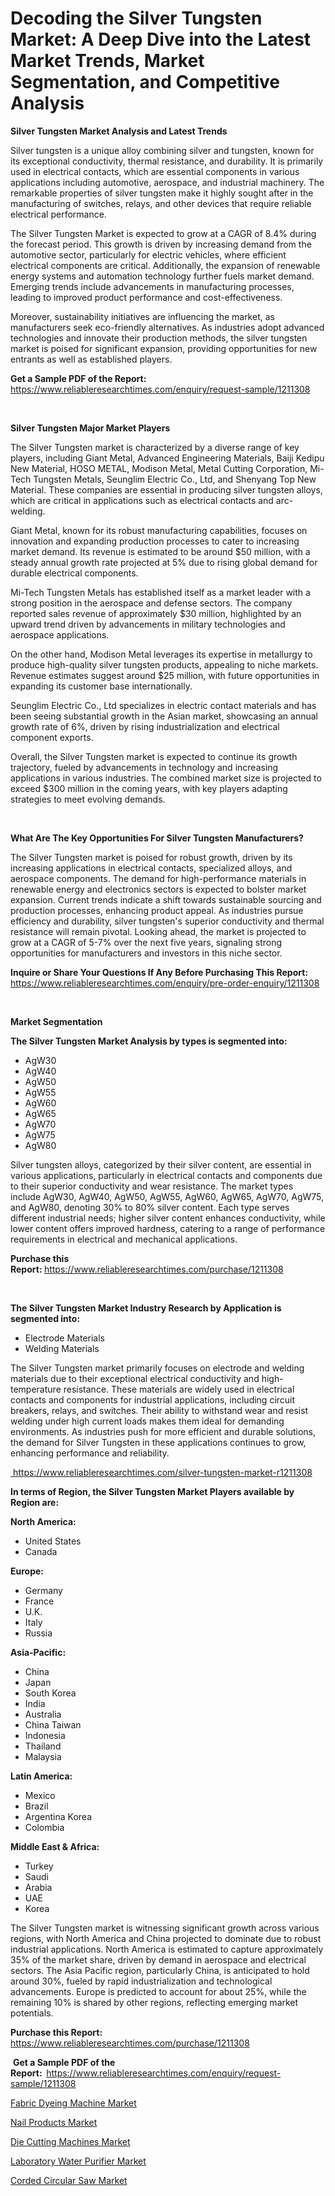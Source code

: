 <p><h1>Decoding the Silver Tungsten Market: A Deep Dive into the Latest Market Trends, Market Segmentation, and Competitive Analysis</h1></p><p><strong>Silver Tungsten Market Analysis and Latest Trends</strong></p>
<p><p>Silver tungsten is a unique alloy combining silver and tungsten, known for its exceptional conductivity, thermal resistance, and durability. It is primarily used in electrical contacts, which are essential components in various applications including automotive, aerospace, and industrial machinery. The remarkable properties of silver tungsten make it highly sought after in the manufacturing of switches, relays, and other devices that require reliable electrical performance.</p><p>The Silver Tungsten Market is expected to grow at a CAGR of 8.4% during the forecast period. This growth is driven by increasing demand from the automotive sector, particularly for electric vehicles, where efficient electrical components are critical. Additionally, the expansion of renewable energy systems and automation technology further fuels market demand. Emerging trends include advancements in manufacturing processes, leading to improved product performance and cost-effectiveness.</p><p>Moreover, sustainability initiatives are influencing the market, as manufacturers seek eco-friendly alternatives. As industries adopt advanced technologies and innovate their production methods, the silver tungsten market is poised for significant expansion, providing opportunities for new entrants as well as established players.</p></p>
<p><strong>Get a Sample PDF of the Report:&nbsp;</strong> <a href="https://www.reliableresearchtimes.com/enquiry/request-sample/1211308?utm_campaign=1347&utm_medium=2&utm_source=Github&utm_content=ia&utm_term=05102024&utm_id=silver-tungsten">https://www.reliableresearchtimes.com/enquiry/request-sample/1211308</a></p>
<p>&nbsp;</p>
<p><strong>Silver Tungsten Major Market Players</strong></p>
<p><p>The Silver Tungsten market is characterized by a diverse range of key players, including Giant Metal, Advanced Engineering Materials, Baiji Kedipu New Material, HOSO METAL, Modison Metal, Metal Cutting Corporation, Mi-Tech Tungsten Metals, Seunglim Electric Co., Ltd, and Shenyang Top New Material. These companies are essential in producing silver tungsten alloys, which are critical in applications such as electrical contacts and arc-welding.</p><p>Giant Metal, known for its robust manufacturing capabilities, focuses on innovation and expanding production processes to cater to increasing market demand. Its revenue is estimated to be around $50 million, with a steady annual growth rate projected at 5% due to rising global demand for durable electrical components.</p><p>Mi-Tech Tungsten Metals has established itself as a market leader with a strong position in the aerospace and defense sectors. The company reported sales revenue of approximately $30 million, highlighted by an upward trend driven by advancements in military technologies and aerospace applications.</p><p>On the other hand, Modison Metal leverages its expertise in metallurgy to produce high-quality silver tungsten products, appealing to niche markets. Revenue estimates suggest around $25 million, with future opportunities in expanding its customer base internationally.</p><p>Seunglim Electric Co., Ltd specializes in electric contact materials and has been seeing substantial growth in the Asian market, showcasing an annual growth rate of 6%, driven by rising industrialization and electrical component exports.</p><p>Overall, the Silver Tungsten market is expected to continue its growth trajectory, fueled by advancements in technology and increasing applications in various industries. The combined market size is projected to exceed $300 million in the coming years, with key players adapting strategies to meet evolving demands.</p></p>
<p>&nbsp;</p>
<p><strong>What Are The Key Opportunities For Silver Tungsten Manufacturers?</strong></p>
<p><p>The Silver Tungsten market is poised for robust growth, driven by its increasing applications in electrical contacts, specialized alloys, and aerospace components. The demand for high-performance materials in renewable energy and electronics sectors is expected to bolster market expansion. Current trends indicate a shift towards sustainable sourcing and production processes, enhancing product appeal. As industries pursue efficiency and durability, silver tungsten's superior conductivity and thermal resistance will remain pivotal. Looking ahead, the market is projected to grow at a CAGR of 5-7% over the next five years, signaling strong opportunities for manufacturers and investors in this niche sector.</p></p>
<p><strong>Inquire or Share Your Questions If Any Before Purchasing This Report:</strong> <a href="https://www.reliableresearchtimes.com/enquiry/pre-order-enquiry/1211308?utm_campaign=1347&utm_medium=2&utm_source=Github&utm_content=ia&utm_term=05102024&utm_id=silver-tungsten">https://www.reliableresearchtimes.com/enquiry/pre-order-enquiry/1211308</a></p>
<p>&nbsp;</p>
<p><strong>Market Segmentation</strong></p>
<p><strong>The Silver Tungsten Market Analysis by types is segmented into:</strong></p>
<p><ul><li>AgW30</li><li>AgW40</li><li>AgW50</li><li>AgW55</li><li>AgW60</li><li>AgW65</li><li>AgW70</li><li>AgW75</li><li>AgW80</li></ul></p>
<p><p>Silver tungsten alloys, categorized by their silver content, are essential in various applications, particularly in electrical contacts and components due to their superior conductivity and wear resistance. The market types include AgW30, AgW40, AgW50, AgW55, AgW60, AgW65, AgW70, AgW75, and AgW80, denoting 30% to 80% silver content. Each type serves different industrial needs; higher silver content enhances conductivity, while lower content offers improved hardness, catering to a range of performance requirements in electrical and mechanical applications.</p></p>
<p><strong>Purchase this Report:&nbsp;</strong><a href="https://www.reliableresearchtimes.com/purchase/1211308?utm_campaign=1347&utm_medium=2&utm_source=Github&utm_content=ia&utm_term=05102024&utm_id=silver-tungsten">https://www.reliableresearchtimes.com/purchase/1211308</a></p>
<p>&nbsp;</p>
<p><strong>The Silver Tungsten Market Industry Research by Application is segmented into:</strong></p>
<p><ul><li>Electrode Materials</li><li>Welding Materials</li></ul></p>
<p><p>The Silver Tungsten market primarily focuses on electrode and welding materials due to their exceptional electrical conductivity and high-temperature resistance. These materials are widely used in electrical contacts and components for industrial applications, including circuit breakers, relays, and switches. Their ability to withstand wear and resist welding under high current loads makes them ideal for demanding environments. As industries push for more efficient and durable solutions, the demand for Silver Tungsten in these applications continues to grow, enhancing performance and reliability.</p></p>
<p><a href="https://www.reliableresearchtimes.com/silver-tungsten-market-r1211308?utm_campaign=1347&utm_medium=2&utm_source=Github&utm_content=ia&utm_term=05102024&utm_id=silver-tungsten">&nbsp;https://www.reliableresearchtimes.com/silver-tungsten-market-r1211308</a></p>
<p><strong>In terms of Region, the Silver Tungsten Market Players available by Region are:</strong></p>
<p>
    <p> <strong> North America: </strong>
        <ul>
            <li>United States</li>
            <li>Canada</li>
        </ul>
        </p> 
    <p> <strong> Europe: </strong>
        <ul>
            <li>Germany</li>
            <li>France</li>
            <li>U.K.</li>
            <li>Italy</li>
            <li>Russia</li>
        </ul>
        </p> 
    <p> <strong> Asia-Pacific: </strong>
        <ul>
            <li>China</li>
            <li>Japan</li>
            <li>South Korea</li>
            <li>India</li>
            <li>Australia</li>
            <li>China Taiwan</li>
            <li>Indonesia</li>
            <li>Thailand</li>
            <li>Malaysia</li>
        </ul>
        </p> 
    <p> <strong> Latin America: </strong>
        <ul>
            <li>Mexico</li>
            <li>Brazil</li>
            <li>Argentina Korea</li>
            <li>Colombia</li>
        </ul>
        </p> 
    <p> <strong> Middle East & Africa: </strong>
        <ul>
            <li>Turkey</li>
            <li>Saudi</li>
            <li>Arabia</li>
            <li>UAE</li>
            <li>Korea</li>
        </ul>
    </p>
    </p>
<p><p>The Silver Tungsten market is witnessing significant growth across various regions, with North America and China projected to dominate due to robust industrial applications. North America is estimated to capture approximately 35% of the market share, driven by demand in aerospace and electrical sectors. The Asia Pacific region, particularly China, is anticipated to hold around 30%, fueled by rapid industrialization and technological advancements. Europe is predicted to account for about 25%, while the remaining 10% is shared by other regions, reflecting emerging market potentials.</p></p>
<p><strong>Purchase this Report: </strong><a href="https://www.reliableresearchtimes.com/purchase/1211308?utm_campaign=1347&utm_medium=2&utm_source=Github&utm_content=ia&utm_term=05102024&utm_id=silver-tungsten">https://www.reliableresearchtimes.com/purchase/1211308</a></p>
<p>&nbsp;<strong>Get a Sample PDF of the Report:&nbsp;&nbsp;</strong><a href="https://www.reliableresearchtimes.com/enquiry/request-sample/1211308?utm_campaign=1347&utm_medium=2&utm_source=Github&utm_content=ia&utm_term=05102024&utm_id=silver-tungsten">https://www.reliableresearchtimes.com/enquiry/request-sample/1211308</a></p>
<p><strong></strong></p>
<p><p><a href="https://www.linkedin.com/pulse/pulse-fabric-dyeing-machine-rhythms-change-market-resonance-fszle?utm_campaign=1347&utm_medium=2&utm_source=Github&utm_content=ia&utm_term=05102024&utm_id=silver-tungsten">Fabric Dyeing Machine Market</a></p><p><a href="https://www.linkedin.com/pulse/nail-products-market-forecast-global-trends-analysis-from-2024-ex9ee?utm_campaign=1347&utm_medium=2&utm_source=Github&utm_content=ia&utm_term=05102024&utm_id=silver-tungsten">Nail Products Market</a></p><p><a href="https://www.linkedin.com/pulse/die-cutting-machines-market-global-share-ranking-overall-shw2c?utm_campaign=1347&utm_medium=2&utm_source=Github&utm_content=ia&utm_term=05102024&utm_id=silver-tungsten">Die Cutting Machines Market</a></p><p><a href="https://www.linkedin.com/pulse/influencing-factors-laboratory-water-purifier-market-uz3re?utm_campaign=1347&utm_medium=2&utm_source=Github&utm_content=ia&utm_term=05102024&utm_id=silver-tungsten">Laboratory Water Purifier Market</a></p><p><a href="https://www.linkedin.com/pulse/corded-circular-saw-market-global-share-ranking-overall-wsyye?utm_campaign=1347&utm_medium=2&utm_source=Github&utm_content=ia&utm_term=05102024&utm_id=silver-tungsten">Corded Circular Saw Market</a></p></p>